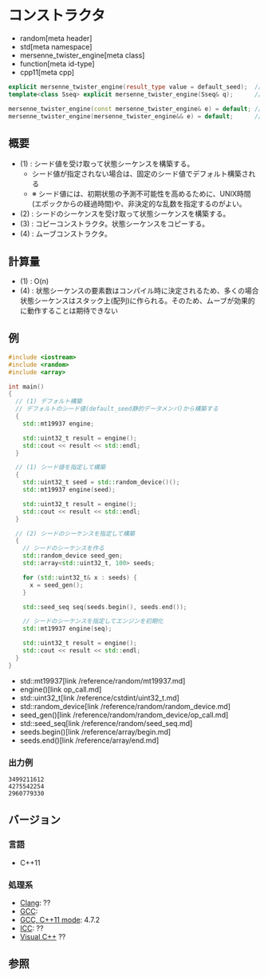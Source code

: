 # コンストラクタ
* random[meta header]
* std[meta namespace]
* mersenne_twister_engine[meta class]
* function[meta id-type]
* cpp11[meta cpp]

```cpp
explicit mersenne_twister_engine(result_type value = default_seed);  // (1)
template<class Sseq> explicit mersenne_twister_engine(Sseq& q);      // (2)

mersenne_twister_engine(const mersenne_twister_engine& e) = default; // (3)
mersenne_twister_engine(mersenne_twister_engine&& e) = default;      // (4)
```

## 概要
- (1) : シード値を受け取って状態シーケンスを構築する。
    - シード値が指定されない場合は、固定のシード値でデフォルト構築される
    - ※ シード値には、初期状態の予測不可能性を高めるために、UNIX時間(エポックからの経過時間)や、非決定的な乱数を指定するのがよい。
- (2) : シードのシーケンスを受け取って状態シーケンスを構築する。
- (3) : コピーコンストラクタ。状態シーケンスをコピーする。
- (4) : ムーブコンストラクタ。


## 計算量
- (1) : O(n)
- (4) : 状態シーケンスの要素数はコンパイル時に決定されるため、多くの場合状態シーケンスはスタック上(配列)に作られる。そのため、ムーブが効果的に動作することは期待できない


## 例
```cpp
#include <iostream>
#include <random>
#include <array>

int main()
{
  // (1) デフォルト構築
  // デフォルトのシード値(default_seed静的データメンバ)から構築する
  {
    std::mt19937 engine;

    std::uint32_t result = engine();
    std::cout << result << std::endl;
  }

  // (1) シード値を指定して構築
  {
    std::uint32_t seed = std::random_device()();
    std::mt19937 engine(seed);

    std::uint32_t result = engine();
    std::cout << result << std::endl;
  }

  // (2) シードのシーケンスを指定して構築
  {
    // シードのシーケンスを作る
    std::random_device seed_gen;
    std::array<std::uint32_t, 100> seeds;

    for (std::uint32_t& x : seeds) {
      x = seed_gen();
    }

    std::seed_seq seq(seeds.begin(), seeds.end());

    // シードのシーケンスを指定してエンジンを初期化
    std::mt19937 engine(seq);

    std::uint32_t result = engine();
    std::cout << result << std::endl;
  }
}
```
* std::mt19937[link /reference/random/mt19937.md]
* engine()[link op_call.md]
* std::uint32_t[link /reference/cstdint/uint32_t.md]
* std::random_device[link /reference/random/random_device.md]
* seed_gen()[link /reference/random/random_device/op_call.md]
* std::seed_seq[link /reference/random/seed_seq.md]
* seeds.begin()[link /reference/array/begin.md]
* seeds.end()[link /reference/array/end.md]

### 出力例
```
3499211612
4275542254
2960779330
```

## バージョン
### 言語
- C++11

### 処理系
- [Clang](/implementation.md#clang): ??
- [GCC](/implementation.md#gcc): 
- [GCC, C++11 mode](/implementation.md#gcc): 4.7.2
- [ICC](/implementation.md#icc): ??
- [Visual C++](/implementation.md#visual_cpp) ??


## 参照


